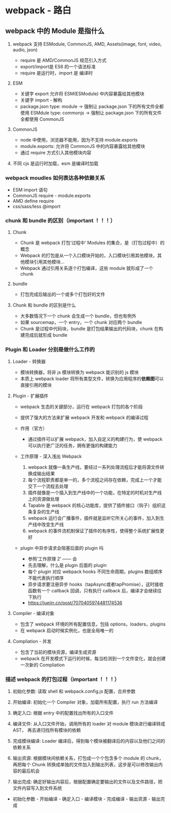 # webpack - 路白


## webpack 中的 Module 是指什么
1. webpack 支持 ESModule, CommonJS, AMD, Assets(image, font, video, audio, json)
    - require 是 AMD/CommonJS 规范引入方式
    - export/import是 ES6 的一个语法标准
    - require 是运行时，import 是 编译时

1. ESM
    - 关键字 export 允许将 ESM(ESModule) 中内容暴露给其他模块
    - 关键字 import - 解构
    - package.json 
        type: module -> 强制让 package.json 下的所有文件全都使用 ESMdule
        type: commonjs -> 强制让 package.json 下的所有文件全都使用 CommonJS

2. CommonJS 
    - node 中使用，浏览器不能用，因为不支持 module.exports
    - module.exports: 允许将 CommonJS 中的内容暴露给其他模块
    - 通过 require 方式引入其他模块内容

3. 不同
    cjs 是运行时加载，esm 是编译时加载



### webpack moudles 如何表达各种依赖关系
* ESM import 语句
* CommonJS require - module.exports
* AMD define require
* css/sass/less @import



### chunk 和 bundle 的区别（important ！！！）

1. Chunk
    - Chunk 是 webpack 打包‘过程中’ Modules 的集合，是（打包过程中）的概念
    - Webpack 的打包是从一个入口模块开始的，入口模块引用其他模块，其他模块引用其他模块...
    - Webpack 通过引用关系逐个打包编译，这些 module 就形成了一个 chunk

2. bundle
    - 打包完成后输出的一个或多个打包好的文件

3. Chunk 和 bundle 的区别是什么
    - 大多数情况下一个 chunk 会生成一个 bundle，但也有例外
    - 如果 sourcemap，一个 entry，一个 chunk 对应两个 bundle
    - Chunk 是过程中代码块，bundle 是打包结果输出的代码块，chunk 在构建完成后就形成 bundle



### Plugin 和 Loader 分别是做什么工作的

1. Loader - 转换器
    - 模块转换器，将非 js 模块转换为 webpack 能识别的 js 模块
    - 本质上 webpack loader 将所有类型文件，转换为应用程序的**依赖图**可以直接引用的模块


2. Plugin - 扩展插件
    - webpack 生态的关键部分，运行在 webpack 打包的各个阶段
    - 提供了强大的方法来扩展 webpack 开发和 webpack 的编译过程

    - 作用（官方）
        - 通过插件可以扩展 webpack，加入自定义的构建行为，使 webpack 可以执行更广泛的任务，拥有更强的构建能力

    - 工作原理 - 深入浅出 Webpack
        1. webpack 就像一条生产线，要经过一系列处理流程后才能将源文件转换成输出结果
        2. 每个流程职责都是单一的，多个流程之间存在依赖，完成上一个才能交下一个流程去处理
        3. 插件就像是一个插入到生产线中的一个功能，在特定的时机对生产线上的资源做处理
        4. Tapable 是 webpack 的核心功能库，提供了插件接口（钩子）组织这条复杂的生产线
        5. webpack 运行会广播事件，插件就是监听它所关心的事件，加入到生产线中改变生产线
        6. webpack 的事件流机制保证了插件的有序性，使得整个系统扩展性更好

    - plugin 中异步请求会阻塞后面的 plugin 吗
        - 参照‘工作原理 2’ —— 会
        - 先去理解，什么是 plugin 后面的 plugin
        - 每个 plugin 对应 webpack hooks 不同生命周期，plugins 数组顺序不能代表执行顺序
        - 异步请求要注册异步 hooks（tapAsync或者tapPromise），这时接收函数有一个 callback 回调，只有执行 callback 后，编译才会继续往下执行
        - https://juejin.cn/post/7070405974481174536


3. Compiler - 编译对象
    - 包含了 webpack 环境的所有配置信息，包括 options，loaders，plugins
    - 在 webpack 启动时候实例化，也是全局唯一的


4. Compliation - 并发
    - 包含了当前的模块资源，编译生成资源
    - webpack 在开发模式下运行的时候，每当检测到一个文件变化，就会创建一次新的 Compliation



### 描述 webpack 的打包过程（important ！！！）

1. 初始化参数: 读取 shell 和 webpack.config.js 配置，合并参数

2. 开始编译: 初始化一个 Compiler 对象，加载所有配置，执行 run 方法编译

3. 确定入口: 根据 entry 中的配置找出所有的入口文件

4. 编译文件: 从入口文件开始，调用所有的 loader 对 module 模块进行编译转成 AST，
            再去递归找所有模块的依赖

5. 完成模块编译: Loader 编译后，得到每个模块被翻译后的内容以及他们之间的依赖关系

6. 输出资源: 根据模块间依赖关系，打包成一个个包含多个 module 的 chunk，
            再把每个 Chunk 转换成单独的文件加入到输出列表，这步是可以修改输出内容的最后机会

7. 输出完成: 确定好输出内容后，根据配置确定要输出的文件以及文件路径，把文件内容写入到文件系统

- 初始化参数 - 开始编译 - 确定入口 - 编译模块 - 完成编译 - 输出资源 - 输出完成


